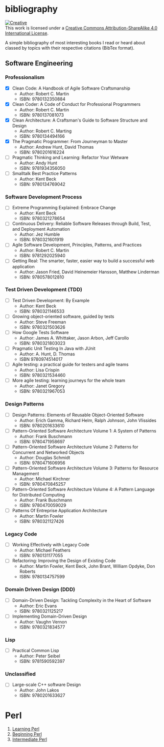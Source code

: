# bibliography

<a rel=license href=http://creativecommons.org/licenses/by-sa/4.0/><img alt=Creative Commons License style=border-width:0 src=https://i.creativecommons.org/l/by-sa/4.0/88x31.png /></a><br />This work is licensed under a <a rel=license href=http://creativecommons.org/licenses/by-sa/4.0/>Creative Commons Attribution-ShareAlike 4.0 International License</a>.

A simple bibliography of most interesting books I read or heard about classed by topics with their respective citations (BibTex format).


## Software Engineering

### Professionalism
- [x] Clean Code: A Handbook of Agile Software Craftsmanship
    - Author: Robert C. Martin
    - ISBN: 9780132350884
- [x] Clean Coder: A Code of Conduct for Professional Programmers
    - Author: Robert C. Martin
    - ISBN: 9780137081073
- [x] Clean Architecture: A Craftsman's Guide to Software Structure and Design
    - Author: Robert C. Marting
    - ISBN: 9780134494166
- [x] The Pragmatic Programmer: From Journeyman to Master
    - Author: Andrew Hunt, David Thomas
    - ISBN: 9780201616224
- [ ] Pragmatic Thinking and Learning: Refactor Your Wetware
    - Author: Andy Hunt
    - ISBN: 9781934356050
- [ ] Smalltalk Best Practice Patterns
    - Author: Kent Beck
    - ISBN: 9780134769042


### Software Development Process
- [ ] Extreme Programming Explained: Embrace Change
    - Author: Kent Beck
    - ISBN: 9780321278654
- [ ] Continuous Delivery: Reliable Software Releases through Build, Test, and Deployment Automation
    - Author: Jez Humble
    - ISBN: 9780321601919
- [ ] Agile Software Development, Principles, Patterns, and Practices
    - Author: Robert C. Martin
    - ISBN: 9781292025940
- [ ] Getting Real: The smarter, faster, easier way to build a successful web application
    - Author: Jason Fried, David Heinemeier Hansson, Matthew Linderman
    - ISBN: 9780578012810


### Test Driven Development (TDD)
- [ ] Test Driven Development: By Example
    - Author: Kent Beck
    - ISBN: 9780321146533
- [ ] Growing object-oriented software, guided by tests
    - Author: Steve Freeman
    - ISBN: 9780321503626
- [ ] How Google Tests Software
    - Author: James A. Whittaker, Jason Arbon, Jeff Carollo
    - ISBN: 9780321803023
- [ ] Pragmatic Unit Testing In Java with JUnit
    - Author: A. Hunt, D. Thomas
    - ISBN 9780974514017
- [ ] Agile testing: a practical guide for testers and agile teams
    - Author: Lisa Crispin
    - ISBN: 9780321534460
- [ ] More agile testing: learning journeys for the whole team
    - Author: Janet Gregory
    - ISBN: 9780321967053


### Design Patterns
- [ ] Design Patterns: Elements of Reusable Object-Oriented Software
    - Author: Erich Gamma, Richard Helm, Ralph Johnson, John Vlissides
    - ISBN: 9780201633610
- [ ] Pattern-Oriented Software Architecture Volume 1: A System of Patterns
    - Author: Frank Buschmann
    - ISBN: 9780471958697
- [ ] Pattern-Oriented Software Architecture Volume 2: Patterns for Concurrent and Networked Objects
    - Author: Douglas Schmidt
    - ISBN: 9780471606956
- [ ] Pattern-Oriented Software Architecture Volume 3: Patterns for Resource Management
    - Author: Michael Kirchner
    - ISBN: 9780470845257
- [ ] Pattern-Oriented Software Architecture Volume 4: A Pattern Language for Distributed Computing
    - Author: Frank Buschmann
    - ISBN: 9780470059029
- [ ] Patterns Of Entreprise Application Architecture
    - Author: Martin Fowler
    - ISBN: 9780321127426


### Legacy Code
- [ ] Working Effectively with Legacy Code
    - Author: Michael Feathers
    - ISBN: 9780131177055
- [ ] Refactoring: Improving the Design of Existing Code
    - Author: Martin Fowler, Kent Beck, John Brant, William Opdyke, Don Roberts
    - ISBN: 9780134757599


### Domain Driven Design (DDD)
- [ ] Domain-Driven Design: Tackling Complexity in the Heart of Software
    - Author: Eric Evans
    - ISBN: 9780321125217
- [ ] Implementing Domain-Driven Design
    - Author: Vaughn Vernon
    - ISBN: 9780321834577


### Lisp
- [ ] Practical Common Lisp
    - Author: Peter Seibel
    - ISBN: 9781590592397


### Unclassified
- [ ] Large-scale C++ software Design
    - Author: John Lakos
    - ISBN: 9780201633627


# Perl
1. [Learning Perl](http://shop.oreilly.com/product/9780596520113.do)
1. [Beginning Perl](http://www.perl.org/books/beginning-perl/)
1. [Intermediate Perl](http://shop.oreilly.com/product/9780596102067.do)
